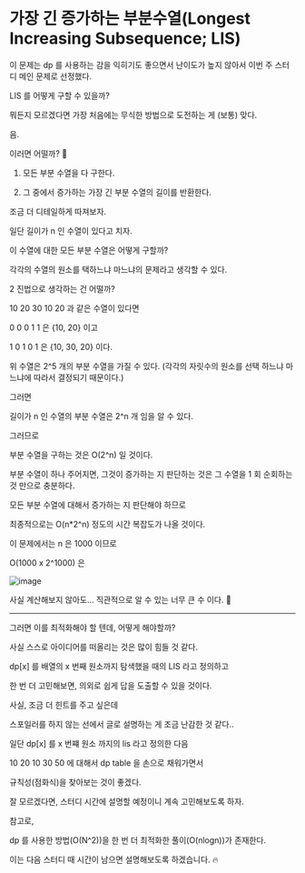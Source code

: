 # 가장 긴 증가하는 부분수열(Longest Increasing Subsequence; LIS)

이 문제는 dp 를 사용하는 감을 익히기도 좋으면서 난이도가 높지 않아서 이번 주 스터디 메인 문제로 선정했다.

LIS 를 어떻게 구할 수 있을까?

뭐든지 모르겠다면 가장 처음에는 무식한 방법으로 도전하는 게 (보통) 맞다.

음.

이러면 어떨까? 🧐

1. 모든 부분 수열을 다 구한다.

2. 그 중에서 증가하는 가장 긴 부분 수열의 길이를 반환한다.

조금 더 디테일하게 따져보자.

일단 길이가 n 인 수열이 있다고 치자.

이 수열에 대한 모든 부분 수열은 어떻게 구할까?

각각의 수열의 원소를 택하느냐 마느냐의 문제라고 생각할 수 있다.

2 진법으로 생각하는 건 어떨까?

10 20 30 10 20 과 같은 수열이 있다면

0 0 0 1 1 은 {10, 20} 이고

1 0 1 0 1 은 {10, 30, 20} 이다.

위 수열은 2^5 개의 부분 수열을 가질 수 있다. (각각의 자릿수의 원소를 선택 하느냐 마느냐에 따라서 결정되기 때문이다.)

그러면

길이가 n 인 수열의 부분 수열은 2^n 개 임을 알 수 있다.

그러므로

부분 수열을 구하는 것은 O(2^n) 일 것이다.

부분 수열이 하나 주어지면, 그것이 증가하는 지 판단하는 것은 그 수열을 1 회 순회하는 것 만으로 충분하다.

모든 부분 수열에 대해서 증가하는 지 판단해야 하므로

최종적으로는 O(n*2^n) 정도의 시간 복잡도가 나올 것이다.

이 문제에서는 n 은 1000 이므로

O(1000 x 2^1000) 은

![image](https://github.com/Study-Anything/Algorithm/assets/96612168/92d0bfd3-58b6-47b1-a406-45c2e7b93195)

사실 계산해보지 않아도... 직관적으로 알 수 있는 너무 큰 수 이다. 🫠

---

그러면 이를 최적화해야 할 텐데, 어떻게 해야할까?

사실 스스로 아이디어를 떠올리는 것은 많이 힘들 것 같다.

dp[x] 를 배열의 x 번째 원소까지 탐색했을 때의 LIS 라고 정의하고

한 번 더 고민해보면, 의외로 쉽게 답을 도출할 수 있을 것이다.



사실, 조금 더 힌트를 주고 싶은데

스포일러를 하지 않는 선에서 글로 설명하는 게 조금 난감한 것 같다..

일단 dp[x] 를 x 번쨰 원소 까지의 lis 라고 정의한 다음

10 20 10 30 50 에 대해서 dp table 을 손으로 채워가면서

규칙성(점화식)을 찾아보는 것이 좋겠다.

잘 모르겠다면, 스터디 시간에 설명할 예정이니 계속 고민해보도록 하자.

참고로,

dp 를 사용한 방법(O(N^2))을 한 번 더 최적화한 풀이(O(nlogn))가 존재한다. 

이는 다음 스터디 때 시간이 남으면 설명해보도록 하겠습니다. 🔥
